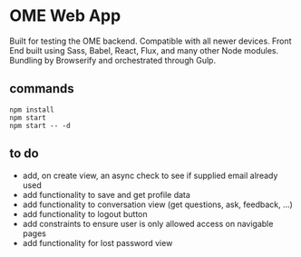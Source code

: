 # OME Web App #
Built for testing the OME backend. Compatible with all newer devices.
Front End built using Sass, Babel, React, Flux, and many other Node modules.
Bundling by Browserify and orchestrated through Gulp.

## commands ##
```
npm install
npm start
npm start -- -d
```

## to do ##
- add, on create view, an async check to see if supplied email already used
- add functionality to save and get profile data
- add functionality to conversation view (get questions, ask, feedback, ...)
- add functionality to logout button
- add constraints to ensure user is only allowed access on navigable pages
- add functionality for lost password view
